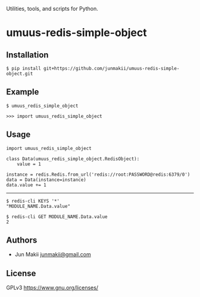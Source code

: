 
Utilities, tools, and scripts for Python.

umuus-redis-simple-object
=========================

Installation
------------

    $ pip install git+https://github.com/junmakii/umuus-redis-simple-object.git

Example
-------

    $ umuus_redis_simple_object

    >>> import umuus_redis_simple_object

Usage
-----

    import umuus_redis_simple_object

    class Data(umuus_redis_simple_object.RedisObject):
        value = 1

    instance = redis.Redis.from_url('redis://root:PASSWORD@redis:6379/0')
    data = Data(instance=instance)
    data.value += 1

----

    $ redis-cli KEYS '*'
    "MODULE_NAME.Data.value"

    $ redis-cli GET MODULE_NAME.Data.value
    2

Authors
-------

- Jun Makii <junmakii@gmail.com>

License
-------

GPLv3 <https://www.gnu.org/licenses/>